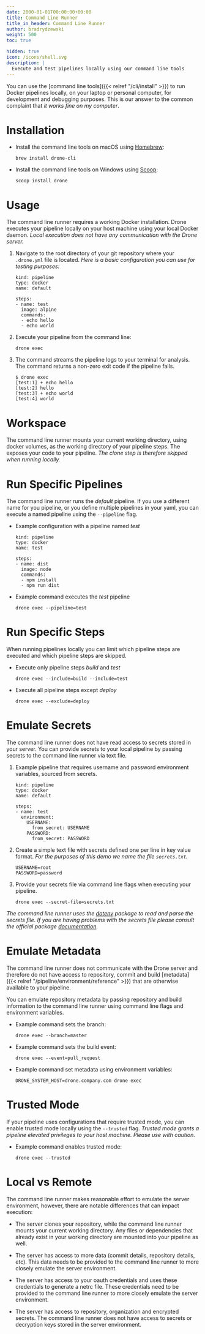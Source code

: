 ```yaml
---
date: 2000-01-01T00:00:00+00:00
title: Command Line Runner
title_in_header: Command Line Runner
author: bradrydzewski
weight: 500
toc: true

hidden: true
icon: /icons/shell.svg
description: |
  Execute and test pipelines locally using our command line tools
---
```


You can use the [command line tools]({{< relref "/cli/install" >}}) to run Docker pipelines locally, on your laptop or personal computer, for development and debugging purposes. This is our answer to the common complaint that _it works fine on my computer_.

# Installation

* Install the command line tools on macOS using [Homebrew](https://brew.sh/):

  ```
  brew install drone-cli
  ```

* Install the command line tools on Windows using [Scoop](https://scoop.sh/):

  ```
  scoop install drone
  ```

# Usage

The command line runner requires a working Docker installation. Drone executes your pipeline locally on your host machine using your local Docker daemon. _Local execution does not have any communication with the Drone server._

1. Navigate to the root directory of your git repository where your `.drone.yml` file is located. _Here is a basic configuration you can use for testing purposes:_

   ```
   kind: pipeline
   type: docker
   name: default
   
   steps:
   - name: test
     image: alpine
     commands:
     - echo hello
     - echo world
   ```

2. Execute your pipeline from the command line:

   ```
   drone exec
   ```

3. The command streams the pipeline logs to your terminal for analysis. The command returns a non-zero exit code if the pipeline fails.

   ```
   $ drone exec
   [test:1] + echo hello
   [test:2] hello
   [test:3] + echo world
   [test:4] world
   ```

<!-- * Example Go configuration:
   ```
   kind: pipeline
   type: docker
   name: default
   
   steps:
   - name: test
     image: golang
     commands:
     - go test -v
   ```

* Example Node configuration:

   ```
   kind: pipeline
   type: docker
   name: default
   
   steps:
   - name: test
     image: node
     commands:
     - npm install
     - npm test
   ``` -->

# Workspace

The command line runner mounts your current working directory, using docker volumes, as the working directory of your pipeline steps. The exposes your code to your pipeline. _The clone step is therefore skipped when running locally._

# Run Specific Pipelines

The command line runner runs the _default_ pipeline. If you use a different name for you pipeline, or you define multiple pipelines in your yaml, you can execute a named pipeline using the `--pipeline` flag.

* Example configuration with a pipeline named _test_

  ```
  kind: pipeline
  type: docker
  name: test

  steps:
  - name: dist
    image: node
    commands:
    - npm install
    - npm run dist
  ```

* Example command executes the _test_ pipeline

  ```
  drone exec --pipeline=test
  ```

# Run Specific Steps

When running pipelines locally you can limit which pipeline steps are executed and which pipeline steps are skipped.

* Execute only pipeline steps _build_ and _test_

   ```
   drone exec --include=build --include=test
   ```

* Execute all pipeline steps except _deploy_

   ```
   drone exec --exclude=deploy
   ```

# Emulate Secrets

The command line runner does not have read access to secrets stored in your server. You can provide secrets to your local pipeline by passing secrets to the command line runner via text file.

1. Example pipeline that requires username and password environment variables, sourced from secrets.

   ```
   kind: pipeline
   type: docker
   name: default

   steps:
   - name: test
     environment:
       USERNAME:
         from_secret: USERNAME
       PASSWORD:
         from_secret: PASSWORD
   ```

1. Create a simple text file with secrets defined one per line in key value format. _For the purposes of this demo we name the file `secrets.txt`._

   ```
   USERNAME=root
   PASSWORD=password
   ```

2. Provide your secrets file via command line flags when executing your pipeline.

   ```
   drone exec --secret-file=secrets.txt
   ```

_The command line runner uses the [dotenv](https://github.com/joho/godotenv) package to read and parse the secrets file. If you are having problems with the secrets file please consult the official package [documentation](https://github.com/joho/godotenv)._

# Emulate Metadata

The command line runner does not communicate with the Drone server and therefore do not have access to repository, commit and build [metadata]({{< relref "/pipeline/environment/reference" >}}) that are otherwise available to your pipeline.

You can emulate repository metadata by passing repository and build information to the command line runner using command line flags and environment variables.

* Example command sets the branch:

   ```
   drone exec --branch=master
   ```

* Example command sets the build event:

   ```
   drone exec --event=pull_request
   ```

* Example command set metadata using environment variables:

  ```
  DRONE_SYSTEM_HOST=drone.company.com drone exec
  ```

# Trusted Mode

If your pipeline uses configurations that require trusted mode, you can enable trusted mode locally using the `--trusted` flag. _Trusted mode grants a pipeline elevated privileges to your host machine. Please use with caution._

* Example command enables trusted mode:

  ```
  drone exec --trusted
  ```

# Local vs Remote

The command line runner makes reasonable effort to emulate the server environment, however, there are notable differences that can impact execution:

* The server clones your repository, while the command line runner mounts your current working directory.  Any files or dependencies that already exist in your working directory are mounted into your pipeline as well.

* The server has access to more data (commit details, repository details, etc). This data needs to be provided to the command line runner to more closely emulate the server environment.

* The server has access to your oauth credentials and uses these credentials to generate a netrc file. These credentials need to be provided to the command line runner to more closely emulate the server environment.

* The server has access to repository, organization and encrypted secrets. The command line runner does not have access to secrets or decryption keys stored in the server environment.
